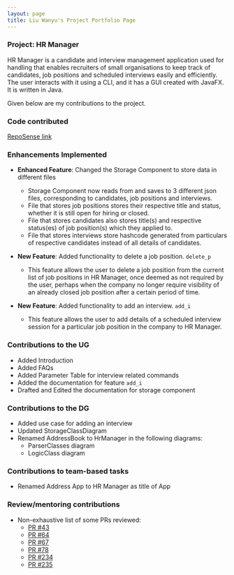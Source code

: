 ```yaml
---
layout: page
title: Liu Wanyu's Project Portfolio Page
---
```


### Project: HR Manager

HR Manager is a candidate and interview management application used for handling that enables recruiters of small organisations
to keep track of candidates, job positions and scheduled interviews easily and efficiently. 
The user interacts with it using a CLI, and it has a GUI created with JavaFX. It is written in Java.

Given below are my contributions to the project.

### Code contributed 

[RepoSense link](https://nus-cs2103-ay2122s1.github.io/tp-dashboard/?search=wanyu&sort=groupTitle&sortWithin=title&timeframe=commit&mergegroup=&groupSelect=groupByRepos&breakdown=true&checkedFileTypes=docs~functional-code~test-code~other&since=2021-09-17&tabOpen=true&tabType=authorship&tabAuthor=wanyu-l&tabRepo=AY2122S1-CS2103T-W13-1%2Ftp%5Bmaster%5D&authorshipIsMergeGroup=false&authorshipFileTypes=docs~functional-code~test-code&authorshipIsBinaryFileTypeChecked=false)

### Enhancements Implemented

* **Enhanced Feature**: Changed the Storage Component to store data in different files
    * Storage Component now reads from and saves to 3 different json files, corresponding to candidates, job positions and interviews.
    * File that stores job positions stores their respective title and status, whether it is still open for hiring or closed.
    * File that stores candidates also stores title(s) and respective status(es) of job position(s) which they applied to.
    * File that stores interviews store hashcode generated from particulars of respective candidates instead of all details of candidates.
    
* **New Feature**: Added functionality to delete a job position. `delete_p`
    * This feature allows the user to delete a job position from the current list of job positions in HR Manager, once deemed as not required by the user,
    perhaps when the company no longer require visibility of an already closed job position after a certain period of time.

* **New Feature**: Added functionality to add an interview. `add_i`
    * This feature allows the user to add details of a scheduled interview session for a particular job position in the company to HR Manager. 

### Contributions to the UG
* Added Introduction
* Added FAQs
* Added Parameter Table for interview related commands
* Added the documentation for feature `add_i`
* Drafted and Edited the documentation for storage component


### Contributions to the DG
* Added use case for adding an interview
* Updated StorageClassDiagram
* Renamed AddressBook to HrManager in the following diagrams:
    * ParserClasses diagram
    * LogicClass diagram
    
### Contributions to team-based tasks
* Renamed Address App to HR Manager as title of App

### Review/mentoring contributions
* Non-exhaustive list of some PRs reviewed:
    * [PR #43](https://github.com/AY2122S1-CS2103T-W13-1/tp/pull/43)
    * [PR #64](https://github.com/AY2122S1-CS2103T-W13-1/tp/pull/64)
    * [PR #67](https://github.com/AY2122S1-CS2103T-W13-1/tp/pull/67)
    * [PR #78](https://github.com/AY2122S1-CS2103T-W13-1/tp/pull/78)
    * [PR #234](https://github.com/AY2122S1-CS2103T-W13-1/tp/pull/234)
    * [PR #235](https://github.com/AY2122S1-CS2103T-W13-1/tp/pull/235)
    
